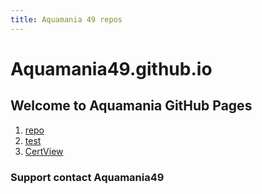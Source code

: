 ```yaml
---
title: Aquamania 49 repos
---
```


# Aquamania49.github.io
## Welcome to Aquamania GitHub Pages


1. [repo](/repo)
1. [test](/test)
1. [CertView](/CertView)

### Support contact Aquamania49
